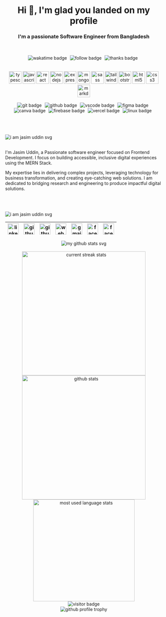 <h1 underline="0" align="center">Hi 👋, I'm glad you landed on my profile</h1>
<h3 align="center">I'm a passionate Software Engineer from Bangladesh</h3>

</br>
</br>

<!-- about repository badges start -->
<div align="center">
  <img src="https://wakatime.com/badge/user/bb224c90-7cb7-4c45-953e-a9e26c1cb06c.svg?style=for-the-badge&color=0EBBB4 " alt="wakatime badge" style="margin-right: 6px;" />
  <img src="https://img.shields.io/github/followers/devjasim?logo=github&style=for-the-badge&color=0EBBB4" alt="follow badge" style="margin-right: 6px;" />
  <!-- Uncomment below to use the guest book badge
  <a href="https://github.com/devjasim/devjasim/issues/new?template=Guestbook_entry.md&title=Adding+<username>+to+guestbook" target="_blank" rel="noopener noreferrer" style="margin-right: 6px">
    <img src="https://img.shields.io/badge/-%20%F0%9F%96%8B%20Write%20into%20my%20guest%20book-red?style=flat-round&color=0EBBB4" alt="Guest Book" />
  </a>
  -->
  <img src="https://img.shields.io/badge/%F0%9F%91%8D-Thanks%20for%20visiting-0EBBB4.svg?style=for-the-badge&logoColor=ffffff" alt="thanks badge" style="margin-right: 6px;" />
</div>
<!-- about repository badges end -->

<br/>
</br>

<!-- skills icons start -->
<div align="center">
  <img loading="lazy" height="40" width="40" src="https://cdn.simpleicons.org/typescript/0EBBB4" alt="typescript icon"/>
  <img loading="lazy" height="40" width="40" src="https://cdn.simpleicons.org/javascript/0EBBB4" alt="javascript icon" />
  <img loading="lazy" height="40" width="40" src="https://cdn.simpleicons.org/react/0EBBB4" alt="react icon" />
  <img loading="lazy" height="40" width="40" src="https://cdn.simpleicons.org/nodedotjs/0EBBB4" alt="nodejs icon" />
  <img loading="lazy" height="40" width="40" src="https://cdn.simpleicons.org/express/0EBBB4" alt="express icon" />
  <img loading="lazy" height="40" width="40" src="https://cdn.simpleicons.org/mongodb/0EBBB4" alt="mongodb icon" />
  <img loading="lazy" height="40" width="40" src="https://cdn.simpleicons.org/sass/0EBBB4" alt="sass icon" />
  <img loading="lazy" height="40" width="40" src="https://cdn.simpleicons.org/tailwindcss/0EBBB4" alt="tailwindcss icon" />
  <img loading="lazy" height="40" width="40" src="https://cdn.simpleicons.org/bootstrap/0EBBB4" alt="bootstrap icon" />
  <img loading="lazy" height="40" width="40" src="https://cdn.simpleicons.org/html5/0EBBB4" alt="html5 icon" />
  <img loading="lazy" height="40" width="40" src="https://cdn.simpleicons.org/css3/0EBBB4" alt="css3 icon" />
  <img loading="lazy" height="40" width="40" src="https://cdn.simpleicons.org/markdown/0EBBB4" alt="markdown icon" />
</div>
<!-- skills icons end -->

<br/>

<!-- tools badge start -->
<div align="center">
  <img loading="lazy" style="margin-right: 6px" alt="git badge" src="https://img.shields.io/badge/GIT-E44C30?style=for-the-badge&logo=git&logoColor=white&labelColor=555555&color=0EBBB4">
  <img loading="lazy" style="margin-right: 6px" alt="github badge" src="https://img.shields.io/badge/GitHub-100000?style=for-the-badge&logo=github&logoColor=white&labelColor=555555&color=0EBBB4">
  <img loading="lazy" style="margin-right: 6px" alt="vscode badge" src="https://img.shields.io/badge/VSCode-0078D4?style=for-the-badge&logo=visual%20studio%20code&logoColor=white&labelColor=555555&color=0EBBB4">
  <img loading="lazy" style="margin-right: 6px" alt="figma badge" src="https://img.shields.io/badge/Figma-F24E1E?style=for-the-badge&logo=figma&logoColor=white&labelColor=555555&color=0EBBB4">
  <img loading="lazy" style="margin-right: 6px" alt="canva badge" src="https://img.shields.io/badge/Canva-%2300C4CC.svg?&style=for-the-badge&logo=Canva&logoColor=white&labelColor=555555&color=0EBBB4">
  <img loading="lazy" style="margin-right: 6px" alt="firebase badge" src="https://img.shields.io/badge/firebase-ffca28?style=for-the-badge&logo=firebase&logoColor=white&labelColor=555555&color=0EBBB4">
  <img loading="lazy" style="margin-right: 6px" alt="vercel badge" src="https://img.shields.io/badge/Vercel-000000?style=for-the-badge&logo=vercel&logoColor=white&labelColor=555555&color=0EBBB4">
  <img loading="lazy" style="margin-right: 6px" alt="linux badge" src="https://img.shields.io/badge/Linux-FCC624?style=for-the-badge&logo=linux&logoColor=white&labelColor=555555&color=0EBBB4">
</div>
<!-- tools badge end -->

</br>
</br>
</br>

<!-- introduction heading start -->
<div align="center">
    <br/>
    <!-- weather icon end -->
    <!-- about me start -->
    <div align="left">
        <img loading="lazy" src="https://readme-typing-svg.demolab.com/?font=Poppins&weight=600&size=21&duration=1&pause=1&color=0EBBB4&center=true&vCenter=true&repeat=false&width=120&height=21&lines=ABOUT+ME" alt="i am jasim uddin svg" />
    </div>
    <!-- about me end -->
</div>
<!-- introduction heading end -->

<br/>

<!-- my summary start -->
<p> 
    I'm Jasim Uddin, a Passionate software engineer focused on Frontend Development. I focus on building accessible, inclusive digital experiences using the MERN Stack.
</p>

<p>
    My expertise lies in delivering complex projects, leveraging technology for business transformation, and creating eye-catching web solutions. I am dedicated to bridging research and engineering to produce impactful digital solutions.
</p>
<!-- my summary end -->

<br/>
<br/>
<br/>

<div align="left"> 
    <img loading="lazy" src="https://readme-typing-svg.demolab.com/?font=Poppins&weight=600&size=21&duration=1&pause=1&color=0EBBB4&center=true&vCenter=true&repeat=false&width=350&height=21&lines=FEEL+FREE+TO+CONNECT+WITH+ME" alt="i am jasim uddin svg" />
</div>
<!-- feel free to contact me text end -->

<!-- social media links start -->
<table align="left">
    <thead align="center">
        <tr>
            <th>
                <a href="https://www.linkedin.com/in/devjasim" target="_blank" rel="noopener noreferrer" title="linkedin.com/in/devjasim">
                    <img loading="lazy" alt="linkedin icon" src="https://cdn.simpleicons.org/linkedin/0EBBB4" width="35px">
                </a>
            </th>
            <th>
                <a href="https://www.github.com/devjasim" target="_blank" rel="noopener noreferrer" title="github.com/devjasim">
                    <img loading="lazy" alt="github icon" src="https://cdn.simpleicons.org/github/0EBBB4" width="35px">
                </a>
            </th>
            <th>
                <a href="https://stackoverflow.com/users/11856004/jasim-uddin" target="_blank" rel="noopener noreferrer" title="stackoverflow.com/users/20348607/devjasim">
                    <img loading="lazy" alt="github icon" src="https://cdn.simpleicons.org/stackoverflow/0EBBB4" width="35px">
                </a>
            </th>
            <th>
                <a href="https://jasim.vercel.app" target="_blank" rel="noopener noreferrer" title="jasim.vercel.app">
                    <img loading="lazy" alt="web icon" src="https://cdn.simpleicons.org/googlechrome/0EBBB4" width="35px">
                </a>
            </th>
            <th>
                <a href="mailto:jasimfbd@gmail.com" target="_blank" rel="noopener noreferrer" title="jasimfbd@gmail.com">
                    <img loading="lazy" alt="gmail icon" src="https://cdn.simpleicons.org/gmail/0EBBB4" width="35px">
                </a>
            </th>
            <th>
                <a href="https://www.facebook.com/devjasim/" target="_blank" rel="noopener noreferrer" title="facebook.com/devjasim">
                    <img loading="lazy" alt="facebook icon" src="https://cdn.simpleicons.org/facebook/0EBBB4" width="35px">
                </a>
            </th>
            <th>
                <a href="https://twitter.com/dev_Jasim" target="_blank" rel="noopener noreferrer" title="twitter.com/dev_jasim">
                    <img loading="lazy" alt="facebook icon" src="https://cdn.simpleicons.org/twitter/0EBBB4" width="35px">
                </a>
            </th>
        </tr>
    </thead>
</table>
<!-- social media links end -->
<!-- connect with me end -->

</br>
</br>
</br>
</br>


<!-- my github stats text start -->
<div align="center"> 
    <img loading="lazy" align="center" src="https://readme-typing-svg.demolab.com?font=Poppins&weight=600&size=21&duration=1&pause=1&color=0EBBB4&center=true&vCenter=true&repeat=false&width=200&height=21&lines=MY+GITHUB+STATS" alt="my github stats svg" />
</div>
<!-- my github stats text end -->

<br/>

<div align="center">
    <!-- github streak start -->
    <img loading="lazy" width=396 src="https://github-readme-streak-stats-mnex.vercel.app?user=devjasim&hide_border=true&date_format=j%20M%5B%20Y%5D&background=0D1117&stroke=8F33C4&border=0D1117&ring=0EBBB4&fire=FFFFFF&currStreakNum=FFFFFF&sideNums=FFFFFF&currStreakLabel=0EBBB4&sideLabels=0EBBB4&excludeDaysLabel=0EBBB4&dates=FFFFFF" alt="current streak stats" />
    <!-- github streak end -->
    <!-- github stats start -->
    <img loading="lazy" width=396 src="https://github-readme-stats-mnex.vercel.app/api?username=devjasim&rank_icon=percentile&show_icons=true&include_all_commits=true&hide_title=true&count_private=true&line_height=29&theme=react&title_color=0EBBB4&currStreakLabel=0EBBB4&sideLabels=0EBBB4&icon_color=0EBBB4&bg_color=0D1117&text_color=FFFFFF&border_color=61dafb&hide_border=true&include_all_commits=true" alt="github stats" />
    <!-- github stats end -->
</div>

<div align="center">
    <!-- github most used languages start -->
    <img loading="lazy" width=325 src="https://github-readme-stats-mnex.vercel.app/api/top-langs/?username=devjasim&hide_title=true&count_private=true&hide=c%23,powershell,Mathematica,Ruby,Objective-C,Objective-C%2b%2b,Cuda&title_color=0EBBB4&text_color=FFFFFF&icon_color=61dafb&bg_color=0D1117&langs_count=8&layout=compact&border_color=61dafb&hide_border=true" alt="most used language stats" />
    <!-- github most used languages end -->
    <!-- wakatime weekly activity start -->
    <!-- <a href="https://wakatime.com/@devjasim" target="_blank" rel="noopener noreferrer" title="Data update every midnight">
        <img loading="lazy" src="https://github-readme-stats-devjasim.vercel.app/api/wakatime?username=devjasim&layout=compact&langs_count=6&theme=react&text_color=00B8B5&bg_color=0D1117&title_color=0EBBB4&border_color=61dafb&hide_border=true" alt="Wakatime weekly coding actitvity languages" />
    </a> -->
    <!-- wakatime weekly activity end -->
</div>

<!-- github readme activity graph start -->
<div align="center">
    <img loading="lazy" alt="visitor badge" src="https://github-readme-activity-graph-mnex.vercel.app/graph?username=devjasim&bg_color=0d1117&color=00b8b5&line=0EBBB4&point=FFFFFF&area=true&hide_border=true&hide_title=true">
</div>
<!-- github readme activity graph end -->

<!-- github trophy start -->
<div align="center">
    <img loading="lazy" src="https://github-profile-trophy-mnex.vercel.app?username=devjasim&theme=radical&no-bg=true&no-frame=true&row=3&column=6&rank=SSS,SS,S,AAA,AA,A"  alt="github profile trophy"/>
</div>
<!-- github trophy end -->

<br/>
<br/>
<br/>

  
<!-- Proudly created with GPRM ( https://gprm.itsvg.in ) -->

